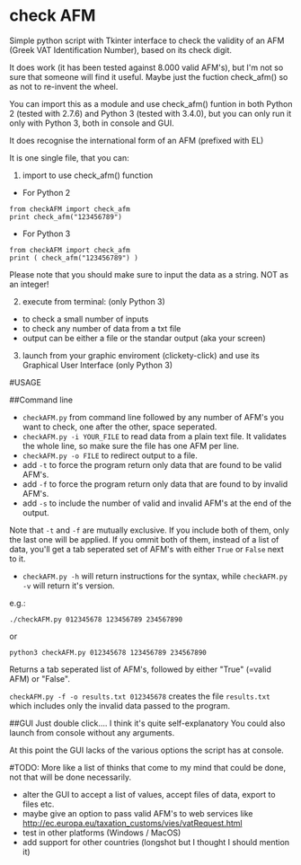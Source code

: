 # check AFM
Simple python script with Tkinter interface to check the validity of an AFM (Greek VAT Identification Number), based on its check digit.

It does work (it has been tested against 8.000 valid AFM's), but I'm not so sure that someone will find it useful. Maybe just the fuction check_afm() so as not to re-invent the wheel.

You can import this as a module and use check_afm() funtion in both Python 2 (tested with 2.7.6) and Python 3 (tested with 3.4.0), but you can only run it only with Python 3, both in console and GUI.

It does recognise the international form of an AFM (prefixed with EL)

It is one single file, that you can:

1. import to use check_afm() function
  * For Python 2
```
from checkAFM import check_afm
print check_afm("123456789")
```
  * For Python 3
```
from checkAFM import check_afm
print ( check_afm("123456789") )
```

Please note that you should make sure to input the data as a string. NOT as an integer!

2. execute from terminal: (only Python 3)
  * to check a small number of inputs
  * to check any number of data from a txt file
  * output can be either a file or the standar output (aka your screen)
3. launch from your graphic enviroment (clickety-click) and use its Graphical User Interface (only Python 3)

#USAGE

##Command line
* `checkAFM.py` from command line followed by any number of AFM's you want to check, one after the other, space seperated.
* `checkAFM.py -i YOUR_FILE` to read data from a plain text file. It validates the whole line, so make sure the file has one AFM per line.
* `checkAFM.py -o FILE` to redirect output to a file.
* add `-t` to force the program return only data that are found to be valid AFM's.
* add `-f` to force the program return only data that are found to by invalid AFM's.
* add `-s` to include the number of valid and invalid AFM's at the end of the output.

Note that `-t` and `-f` are mutually exclusive. If you include both of them, only the last one will be applied.
If you ommit both of them, instead of a list of data, you'll get a tab seperated set of AFM's with either `True` or `False` next to it.

* `checkAFM.py -h` will return instructions for the syntax, while `checkAFM.py -v` will return it's version.


e.g.: 
```
./checkAFM.py 012345678 123456789 234567890
```
or
```
python3 checkAFM.py 012345678 123456789 234567890
```

Returns a tab seperated list of AFM's, followed by either "True" (=valid AFM) or "False".

```checkAFM.py -f -o results.txt 012345678```
creates the file `results.txt` which includes only the invalid data passed to the program.

##GUI
Just double click.... I think it's quite self-explanatory
You could also launch from console without any arguments.

At this point the GUI lacks of the various options the script has at console.

#TODO:
More like a list of thinks that come to my mind that could be done, not that will be done necessarily.
* alter the GUI to accept a list of values, accept files of data, export to files etc.
* maybe give an option to pass valid AFM's to web services like http://ec.europa.eu/taxation_customs/vies/vatRequest.html
* test in other platforms (Windows / MacOS)
* add support for other countries (longshot but I thought I should mention it)